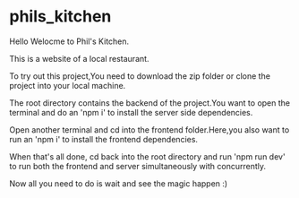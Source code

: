 # phils_kitchen

Hello 
Welocme to Phil's Kitchen.

This is a website of a local restaurant.

To try out this project,You need to download the zip folder or clone the project into your local machine.

The root directory contains the backend of the project.You want to open the terminal and do an 'npm i' to install the server side dependencies.

Open another terminal and cd into the frontend folder.Here,you also want to run an 'npm i' to install the  frontend dependencies.

When that's all done, cd back into the root directory and run 'npm run dev' to run both the frontend and server simultaneously with concurrently.

Now all you need to do is wait and see the magic happen :)
